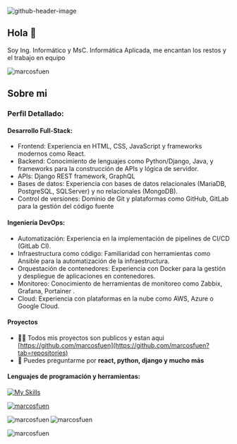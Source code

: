 ![github-header-image](https://github.com/user-attachments/assets/ec23ccda-d1e8-469e-add5-d75d92840d8a)


## Hola 👋

<p>Soy Ing. Informático y MsC. Informática Aplicada, me encantan los restos y el trabajo en equipo</p>
<p align="left"> <img src="https://komarev.com/ghpvc/?username=marcosfuen&label=Profile%20views&color=0e75b6&style=flat" alt="marcosfuen" /> </p>

## Sobre mi
### Perfil Detallado:

#### Desarrollo Full-Stack:

- Frontend: Experiencia en HTML, CSS, JavaScript y frameworks modernos como React. 
- Backend: Conocimiento de lenguajes como Python/Django, Java, y frameworks para la construcción de APIs y lógica de servidor.
- APIs: Django REST framework, GraphQL
- Bases de datos: Experiencia con bases de datos relacionales (MariaDB, PostgreSQL, SQLServer) y no relacionales (MongoDB). 
- Control de versiones: Dominio de Git y plataformas como GitHub, GitLab para la gestión del código fuente

#### Ingeniería DevOps:

- Automatización: Experiencia en la implementación de pipelines de CI/CD (GitLab CI). 
- Infraestructura como código: Familiaridad con herramientas como Ansible para la automatización de la infraestructura. 
- Orquestación de contenedores: Experiencia con Docker para la gestión y despliegue de aplicaciones en contenedores. 
- Monitoreo: Conocimiento de herramientas de monitoreo como Zabbix, Grafana, Portainer . 
- Cloud: Experiencia con plataformas en la nube como AWS, Azure o Google Cloud.

#### Proyectos  

- 👨‍💻 Todos mis proyectos son publicos y estan aqui [https://github.com/marcosfuen](https://github.com/marcosfuen?tab=repositories)
- 💬 Puedes preguntarme por **react, python, django y mucho más**


<h4 align="left">Lenguajes de programación y herramientas:</h4>

[![My Skills](https://skillicons.dev/icons?i=js,html,css,python,yarn,windows,vue,vscode,vite,sqlite,react,postman,postgres,npm,nodejs,nginx,mysql,mongodb,materialui,md,linux,kali,jquery,js,java,graphql,grafana,gitlab,github,git,eclipse,docker,django,debian,bootstrap,apollo,d3&theme=light)](https://skillicons.dev)

<!--
<p align="left">
  <a href="https://www.java.com" target="_blank" rel="noreferrer"> <img src="https://raw.githubusercontent.com/devicons/devicon/master/icons/java/java-original.svg" alt="java" width="40" height="40"/> </a>
  <a href="https://developer.mozilla.org/en-US/docs/Web/JavaScript" target="_blank" rel="noreferrer"> <img src="https://raw.githubusercontent.com/devicons/devicon/master/icons/javascript/javascript-original.svg" alt="javascript" width="40" height="40"/> </a>
  <a href="https://www.python.org" target="_blank" rel="noreferrer"> <img src="https://raw.githubusercontent.com/devicons/devicon/master/icons/python/python-original.svg" alt="python" width="40" height="40"/> </a> 
  <a href="https://www.w3.org/html/" target="_blank" rel="noreferrer"> <img src="https://raw.githubusercontent.com/devicons/devicon/master/icons/html5/html5-original-wordmark.svg" alt="html5" width="40" height="40"/> </a>
  <a href="https://www.w3schools.com/css/" target="_blank" rel="noreferrer"> <img src="https://raw.githubusercontent.com/devicons/devicon/master/icons/css3/css3-original-wordmark.svg" alt="css3" width="40" height="40"/> </a>
  <a href="https://vuejs.org/" target="_blank" rel="noreferrer"> <img src="https://raw.githubusercontent.com/devicons/devicon/master/icons/vuejs/vuejs-original-wordmark.svg" alt="vuejs" width="40" height="40"/> </a>
  <a href="https://reactjs.org/" target="_blank" rel="noreferrer"> <img src="https://raw.githubusercontent.com/devicons/devicon/master/icons/react/react-original-wordmark.svg" alt="react" width="40" height="40"/> </a>
  <a href="https://nodejs.org" target="_blank" rel="noreferrer"> <img src="https://raw.githubusercontent.com/devicons/devicon/master/icons/nodejs/nodejs-original-wordmark.svg" alt="nodejs" width="40" height="40"/> </a>
  <a href="https://expressjs.com" target="_blank" rel="noreferrer"> <img src="https://raw.githubusercontent.com/devicons/devicon/master/icons/express/express-original-wordmark.svg" alt="express" width="40" height="40"/> </a>
  <a href="https://www.nginx.com" target="_blank" rel="noreferrer"> <img src="https://raw.githubusercontent.com/devicons/devicon/master/icons/nginx/nginx-original.svg" alt="nginx" width="40" height="40"/> </a>
  <a href="https://graphql.org" target="_blank" rel="noreferrer"> <img src="https://www.vectorlogo.zone/logos/graphql/graphql-icon.svg" alt="graphql" width="40" height="40"/> </a>
  <a href="https://www.sqlite.org/" target="_blank" rel="noreferrer"> <img src="https://www.vectorlogo.zone/logos/sqlite/sqlite-icon.svg" alt="sqlite" width="40" height="40"/> </a>
  <a href="https://www.microsoft.com/en-us/sql-server" target="_blank" rel="noreferrer"> <img src="https://www.svgrepo.com/show/303229/microsoft-sql-server-logo.svg" alt="mssql" width="40" height="40"/> </a>
  <a href="https://www.postgresql.org" target="_blank" rel="noreferrer"> <img src="https://raw.githubusercontent.com/devicons/devicon/master/icons/postgresql/postgresql-original-wordmark.svg" alt="postgresql" width="40" height="40"/> </a>
  <a href="https://mariadb.org/" target="_blank" rel="noreferrer"> <img src="https://www.vectorlogo.zone/logos/mariadb/mariadb-icon.svg" alt="mariadb" width="40" height="40"/> </a> 
  <a href="https://www.mongodb.com/" target="_blank" rel="noreferrer"> <img src="https://raw.githubusercontent.com/devicons/devicon/master/icons/mongodb/mongodb-original-wordmark.svg" alt="mongodb" width="40" height="40"/> </a>
  <a href="https://www.chartjs.org" target="_blank" rel="noreferrer"> <img src="https://www.chartjs.org/media/logo-title.svg" alt="chartjs" width="40" height="40"/> </a>  
  <a href="https://d3js.org/" target="_blank" rel="noreferrer"> <img src="https://raw.githubusercontent.com/devicons/devicon/master/icons/d3js/d3js-original.svg" alt="d3js" width="40" height="40"/> </a>
  <a href="https://www.elastic.co/kibana" target="_blank" rel="noreferrer"> <img src="https://www.vectorlogo.zone/logos/elasticco_kibana/elasticco_kibana-icon.svg" alt="kibana" width="40" height="40"/> </a>
  <a href="https://grafana.com" target="_blank" rel="noreferrer"> <img src="https://www.vectorlogo.zone/logos/grafana/grafana-icon.svg" alt="grafana" width="40" height="40"/> </a> 
  <a href="https://www.docker.com/" target="_blank" rel="noreferrer"> <img src="https://raw.githubusercontent.com/devicons/devicon/master/icons/docker/docker-original-wordmark.svg" alt="docker" width="40" height="40"/> </a>  
  <a href="https://www.djangoproject.com/" target="_blank" rel="noreferrer"> <img src="https://cdn.worldvectorlogo.com/logos/django.svg" alt="django" width="40" height="40"/> </a> 
  <a href="https://postman.com" target="_blank" rel="noreferrer"> <img src="https://www.vectorlogo.zone/logos/getpostman/getpostman-icon.svg" alt="postman" width="40" height="40"/> </a>  
  <a href="https://git-scm.com/" target="_blank" rel="noreferrer"> <img src="https://www.vectorlogo.zone/logos/git-scm/git-scm-icon.svg" alt="git" width="40" height="40"/> </a> 
  <a href="https://www.linux.org/" target="_blank" rel="noreferrer"> <img src="https://raw.githubusercontent.com/devicons/devicon/master/icons/linux/linux-original.svg" alt="linux" width="40" height="40"/> </a>   
</p>
-->
<p align="left"> <a href="https://github.com/ryo-ma/github-profile-trophy"><img src="https://github-profile-trophy.vercel.app/?username=marcosfuen" alt="marcosfuen" /></a> </p>

<p><img align="left" src="https://github-readme-stats.vercel.app/api/top-langs?username=marcosfuen&show_icons=true&locale=en&layout=compact" alt="marcosfuen" /></p>

<p>&nbsp;<img align="left" src="https://github-readme-stats.vercel.app/api?username=marcosfuen&show_icons=true&locale=en" alt="marcosfuen" /></p>

<p><img align="center" src="https://github-readme-streak-stats.herokuapp.com/?user=marcosfuen&" alt="marcosfuen" /></p>


<!--
**marcosfuen/marcosfuen** is a ✨ _special_ ✨ repository because its `README.md` (this file) appears on your GitHub profile.

Here are some ideas to get you started:

- 🔭 I’m currently working on ...
- 🌱 I’m currently learning ...
- 👯 I’m looking to collaborate on ...
- 🤔 I’m looking for help with ...
- 💬 Ask me about ...
- 📫 How to reach me: ...
- 😄 Pronouns: ...
- ⚡ Fun fact: ...
-->
